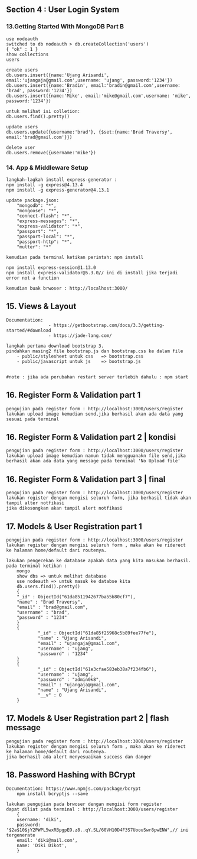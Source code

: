 ## Section 4 : User Login System

### 13.Getting Started With MongoDB Part B

    use nodeauth
    switched to db nodeauth > db.createCollection('users')
    { "ok" : 1 }
    show collections
    users

    create users
    db.users.insert({name:'Ujang Arisandi', email:'ujangaja@gmail.com',username: 'ujang', password:'1234'})
    db.users.insert({name:'Bradin', email:'bradin@gmail.com',username: 'brad', password:'1234'})
    db.users.insert({name:'Mike', email:'mike@gmail.com',username: 'mike', password:'1234'})

    untuk melihat isi colletion:
    db.users.find().pretty()

    update users
    db.users.update({username:'brad'}, {$set:{name:'Brad Traversy', email:'brad@gmail.com'}})

    delete user
    db.users.remove({username:'mike'})

### 14. App & Middleware Setup

    langkah-lagkah install express-generator :
    npm install -g express@4.13.4
    npm install -g express-generator@4.13.1

    update package.json:
        "mongodb": "*",
        "mongoose": "*",
        "connect-flash": "*",
        "express-messages": "*",
        "express-validator": "*",
        "passport": "*",
        "passport-local": "*",
        "passport-http": "*",
        "multer": "*"

    kemudian pada terminal ketikan perintah: npm install

    npm install express-session@1.13.0
    npm install express-validator@5.3.0// ini di install jika terjadi error not a function

    kemudian buak brwoser : http://localhost:3000/

## 15. Views & Layout

    Documentation:
                    - https://getbootstrap.com/docs/3.3/getting-started/#download
                    - https://jade-lang.com/

    langkah pertama download bootstrap 3.
    pindahkan masing2 file bootstrap.js dan bootstrap.css ke dalam file
        - public/stylesheet untuk css   => bootstrap.css
        - public/javascript untuk js    => bootstrap.js


    #note : jika ada perubahan restart server terlebih dahulu : npm start

## 16. Register Form & Validation part 1

    pengujian pada register form : http://localhost:3000/users/register
    lakukan upload image kemudian send,jika berhasil akan ada data yang sesuai pada terminal

## 16. Register Form & Validation part 2 | kondisi

    pengujian pada register form : http://localhost:3000/users/register
    lakukan upload image kemudian namun tidak mengguanakn file send,jika berhasil akan ada data yang message pada terminal 'No Upload file'

## 16. Register Form & Validation part 3 | final

    pengujian pada register form : http://localhost:3000/users/register
    lakukan register dengan mengisi seluruh form, jika berhasil tidak akan tampil alter notfikasi
    jika dikosongkan akan tampil alert notfikasi

## 17. Models & User Registration part 1

    pengujian pada register form : http://localhost:3000/users/register
    lakukan register dengan mengisi seluruh form , maka akan ke riderect ke halaman home/default dari routenya.

    lakukan pengecekan ke database apakah data yang kita masukan berhasil.
    pada terminal ketikan :
        mongo
        show dbs => untuk melihat database
        use nodeauth => untuk masuk ke databse kita
        db.users.find().pretty()
        {
        "_id" : ObjectId("61da8511942677ba55b80cf7"),
        "name" : "Brad Traversy",
        "email" : "brad@gmail.com",
        "username" : "brad",
        "password" : "1234"
        }
        {
                "_id" : ObjectId("61da85f25968c5b89fee77fe"),
                "name" : "Ujang Arisandi",
                "email" : "ujangaja@gmail.com",
                "username" : "ujang",
                "password" : "1234"
        }
        {
                "_id" : ObjectId("61e3cfae583eb38a7f234fb6"),
                "username" : "ujang",
                "password" : "admin0k8",
                "email" : "ujangaja@gmail.com",
                "name" : "Ujang Arisandi",
                "__v" : 0
        }

## 17. Models & User Registration part 2 | flash message

    pengujian pada register form : http://localhost:3000/users/register
    lakukan register dengan mengisi seluruh form , maka akan ke riderect ke halaman home/default dari routenya.
    jika berhasil ada alert menyesuaikan success dan danger

## 18. Password Hashing with BCrypt

    Documentation: https://www.npmjs.com/package/bcrypt
        npm install bcryptjs --save

    lakukan pengujian pada brwoser dengan mengisi form register
    dapat diliat pada terminal : http://localhost:3000/users/register
        {
        username: 'diki',
        password: '$2a$10$jY2PWPL5wxRBpgpEO.z8..qY.SL/60VH10D4F3S7UoouSwr8pwENW',// ini tergenerate
        email: 'diki@mail.com',
        name: 'Diki Dikot',
        }
